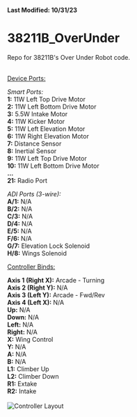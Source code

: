 **Last Modified: 10/31/23**
# 38211B_OverUnder
Repo for 38211B's Over Under Robot code.
<br>
<br>

<ins>Device Ports:</ins>

*Smart Ports:*<br>
**1:** 11W Left Top Drive Motor<br>
**2:** 11W Left Bottom Drive Motor<br>
**3:** 5.5W Intake Motor<br>
**4:** 11W Kicker Motor<br>
**5:** 11W Left Elevation Motor<br>
**6:** 11W Right Elevation Motor<br>
**7:** Distance Sensor<br>
**8:** Inertial Sensor<br>
**9:** 11W Left Top Drive Motor<br>
**10:** 11W Left Bottom Drive Motor<br>
**...**<br>
**21:** Radio Port<br>

*ADI Ports (3-wire):*<br>
**A/1:** N/A<br>
**B/2:** N/A<br>
**C/3:** N/A<br>
**D/4:** N/A<br>
**E/5:** N/A<br>
**F/6:** N/A<br>
**G/7:** Elevation Lock Solenoid<br>
**H/8:** Wings Solenoid<br>

<ins>Controller Binds:</ins>

**Axis 1 (Right X):** Arcade - Turning<br>
**Axis 2 (Right Y):** N/A<br>
**Axis 3 (Left Y):** Arcade - Fwd/Rev<br>
**Axis 4 (Left X):** N/A<br>
**Up:** N/A<br>
**Down:** N/A<br>
**Left:** N/A<br>
**Right:** N/A<br>
**X:** Wing Control<br>
**Y:** N/A<br>
**A:** N/A<br>
**B:** N/A<br>
**L1:** Climber Up<br>
**L2:** Climber Down<br>
**R1:** Extake<br>
**R2:** Intake<br>
<br>
![Controller Layout](https://kb.vex.com/hc/article_attachments/360042385051/5dc33ee3d12f1.jpeg)